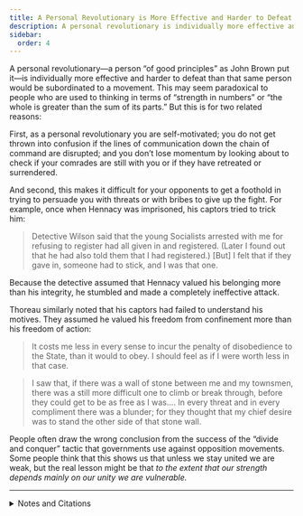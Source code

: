```yaml
---
title: A Personal Revolutionary is More Effective and Harder to Defeat
description: A personal revolutionary is individually more effective and harder to defeat than that same person would be subordinated to a movement.
sidebar:
  order: 4
---
```

A personal revolutionary—a person “of good principles” as John Brown put it—is individually more effective and harder to defeat than that same person would be subordinated to a movement.
This may seem paradoxical to people who are used to thinking in terms of “strength in numbers” or “the whole is greater than the sum of its parts.”
But this is for two related reasons:

First, as a personal revolutionary you are self-motivated; you do not get thrown into confusion if the lines of communication down the chain of command are disrupted; and you don’t lose momentum by looking about to check if your comrades are still with you or if they have retreated or surrendered.

And second, this makes it difficult for your opponents to get a foothold in trying to persuade you with threats or with bribes to give up the fight.
For example, once when Hennacy was imprisoned, his captors tried to trick him:

> Detective Wilson said that the young Socialists arrested with me for refusing to register had all given in and registered. (Later I found out that he had also told them that I had registered.) [But] I felt that if they gave in, someone had to stick, and I was that one.

Because the detective assumed that Hennacy valued his belonging more than his integrity, he stumbled and made a completely ineffective attack.

Thoreau similarly noted that his captors had failed to understand his motives.
They assumed he valued his freedom from confinement more than his freedom of action:

> It costs me less in every sense to incur the penalty of disobedience to the State, than it would to obey. I should feel as if I were worth less in that case.

> I saw that, if there was a wall of stone between me and my townsmen, there was a still more difficult one to climb or break through, before they could get to be as free as I was.… In every threat and in every compliment there was a blunder; for they thought that my chief desire was to stand the other side of that stone wall.

People often draw the wrong conclusion from the success of the “divide and conquer” tactic that governments use against opposition movements.
Some people think that this shows us that unless we stay united we are weak, but the real lesson might be that <em>to the extent that our strength depends mainly on our unity we are vulnerable.</em>

<hr />

<details>
<summary>Notes and Citations</summary>

* Hennacy, Ammon “Ohio—Atlanta Prison” <i>The Book of Ammon</i> (1970) p. 12
* Thoreau, H.D. [“Resistance to Civil Government”](https://sniggle.net/TPL/index5.php?entry=rtcg)

</details>
